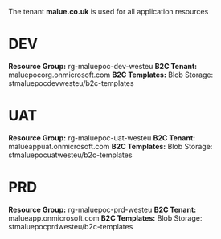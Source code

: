The tenant **malue.co.uk** is used for all application resources

# DEV

**Resource Group:** rg-maluepoc-dev-westeu
**B2C Tenant:** maluepocorg.onmicrosoft.com
**B2C Templates:** Blob Storage: stmaluepocdevwesteu/b2c-templates

# UAT
**Resource Group:** rg-maluepoc-uat-westeu
**B2C Tenant:** malueappuat.onmicrosoft.com
**B2C Templates:** Blob Storage: stmaluepocuatwesteu/b2c-templates

# PRD
**Resource Group:** rg-maluepoc-prd-westeu
**B2C Tenant:** malueapp.onmicrosoft.com
**B2C Templates:** Blob Storage: stmaluepocprdwesteu/b2c-templates
